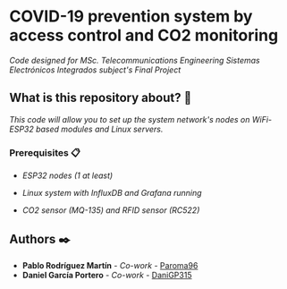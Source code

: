 

# COVID-19 prevention system by access control and CO2 monitoring

_Code designed for  MSc. Telecommunications Engineering Sistemas Electrónicos Integrados subject's Final Project_


## What is this repository about? 🚀

_This code will allow you to set up the system network's nodes on WiFi-ESP32 based modules and Linux servers._



### Prerequisites 📋

* _ESP32 nodes (1 at least)_

* _Linux system with InfluxDB and Grafana running_

* _CO2 sensor (MQ-135) and RFID sensor (RC522)_



## Authors ✒️


* **Pablo Rodríguez Martín** - *Co-work* - [Paroma96](https://github.com/paroma96)
* **Daniel García Portero** - *Co-work* - [DaniGP315](https://github.com/DaniGP315)

